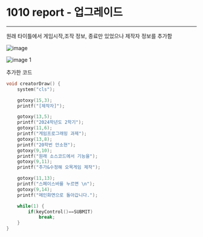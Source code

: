 # 1010 report - 업그레이드

---

원래 타이틀에서 게임시작,조작 정보, 종료만 있었으나 제작자 정보를 추가함

![image](https://github.com/user-attachments/assets/bff4d402-ca05-40a4-9d89-1ef17b716775)

![image 1](https://github.com/user-attachments/assets/04751a2b-9c60-4b76-8166-b85a2b16af6e)


추가한 코드

```cpp
void creatorDraw() {
	system("cls");

	gotoxy(15,3);
	printf("[제작자]");

	gotoxy(13,5);
	printf("2024학년도 2학기");
	gotoxy(11,6);
	printf("게임프로그래밍 과제");
	gotoxy(13,8);
	printf("20학번 안소현");
	gotoxy(9,10);
	printf("원래 소스코드에서 기능을");
	gotoxy(9,11);
	printf("추가&수정해 오목게임 제작");

	gotoxy(11,13);
	printf("스페이스바를 누르면 \n");
	gotoxy(9,14);
	printf("메인화면으로 돌아갑니다.");

	while(1) {
		if(keyControl()==SUBMIT)
			break;
	}
}
```
